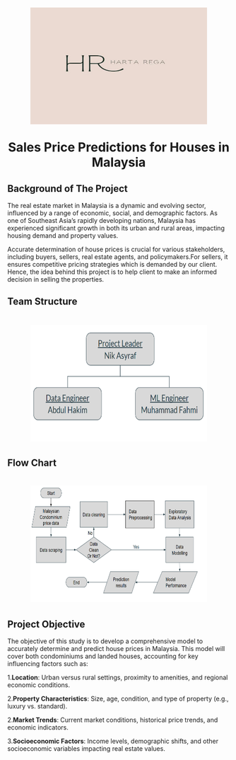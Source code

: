 <a name="readme-top"></a>

  <h1 align="center"><a href="(https://github.com/Nik-Asyraf/Harta_Rega)t">
    <img src="Harta Rega.jpeg" alt="Logo" width="400" height="264">
  </a>

Sales Price Predictions for Houses in Malaysia</h1>
<h2><p align="center">

## Background of The Project

The real estate market in Malaysia is a dynamic and evolving sector, influenced by a range of economic, social, and demographic factors. As one of Southeast Asia’s rapidly developing nations, Malaysia has experienced significant growth in both its urban and rural areas, impacting housing demand and property values.

Accurate determination of house prices is crucial for various stakeholders, including buyers, sellers, real estate agents, and policymakers.For sellers, it ensures competitive pricing strategies which is demanded by our client. Hence, the idea behind this project is to help client to make an informed decision in selling the properties.

## Team Structure

<h1 align="center"><a href="(https://github.com/Nik-Asyraf/Harta_Rega)t">
<img src="Team Structure.png" alt="Logo" width="400" height="264">
</a>

## Flow Chart

  <h1 align="center"><a href="(https://github.com/Nik-Asyraf/Harta_Rega)t">
    <img src="Flow  chart.png" alt="Logo" width="400" height="264">
  </a>

## Project Objective

The objective of this study is to develop a comprehensive model to accurately determine and predict house prices in Malaysia. This model will cover both condominiums and landed houses, accounting for key influencing factors such as:

1.**Location**:
Urban versus rural settings, proximity to amenities, and regional economic conditions.

2.**Property Characteristics**:
Size, age, condition, and type of property (e.g., luxury vs. standard).

2.**Market Trends**:
Current market conditions, historical price trends, and economic indicators.

3.**Socioeconomic Factors**:
Income levels, demographic shifts, and other socioeconomic variables impacting real estate values.
